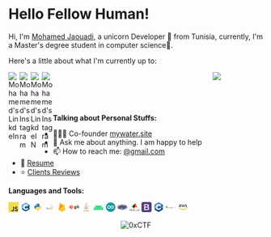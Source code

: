 # Hello Fellow Human!

Hi, I'm [Mohamed Jaouadi](https://www.0xmohamed.tn), a unicorn Developer 🚀 from Tunisia, currently, I'm a Master's degree student in computer science🎒.

Here's a little about what I'm currently up to:

<a href="https://www.linkedin.com/in/mohamed-jaouadi">
  <img align="left" alt="Mohamed's LinkdeIn" width="22px" src="https://cdn.jsdelivr.net/npm/simple-icons@v3/icons/linkedin.svg" />
</a>
<a href="https://www.freelancer.com/u/Mjawadi">
  <img align="left" alt="Mohamed's Instagram" width="22px" src="https://cdn.jsdelivr.net/npm/simple-icons@v3/icons/freelancer.svg" />
</a>
<a href="https://facebook.com/0xmohamed">
  <img align="left" alt="Mohamed's LinkdeIN" width="22px" src="https://cdn.jsdelivr.net/npm/simple-icons@v3/icons/facebook.svg" />
</a>
<a href="https://www.instagram.com/mohagraphie/">
  <img align="left" alt="Mohamed's Instagram" width="22px" src="https://cdn.jsdelivr.net/npm/simple-icons@v3/icons/instagram.svg" />
</a>

<img align="right" width="100" src="https://visitor-badge.glitch.me/badge?page_id=0xctf"></img>


<br />
<br />
<br />
<br />


  
**Talking about Personal Stuffs:**

- 👨🏽‍💻 Co-founder [mywater.site](https://mywater.site)
- 💬 Ask me about anything. I am happy to help
- 📫 How to reach me: [@gmail.com](mailto:0xmohamedev@gmail.com)
- 📝 [Resume](https://docs.google.com/document/d/1porbd8vOVnDs461lNTUTo3Xnb8_Td5Gt/edit?usp=sharing&ouid=110448290435593929173&rtpof=true&sd=true)
- ⭐ [Clients Reviews](https://drive.google.com/file/d/1-lyjG0tM61zj_TSw1zXHFoSN0Nk5LIdZ/view?usp=sharing)

**Languages and Tools:**  

<code><img height="20" src="https://raw.githubusercontent.com/github/explore/80688e429a7d4ef2fca1e82350fe8e3517d3494d/topics/javascript/javascript.png"></code>
<code><img height="20" src="https://raw.githubusercontent.com/github/explore/80688e429a7d4ef2fca1e82350fe8e3517d3494d/topics/c/c.png"></code>
<code><img height="20" src="https://raw.githubusercontent.com/github/explore/80688e429a7d4ef2fca1e82350fe8e3517d3494d/topics/python/python.png"></code>
<code><img height="20" src="https://raw.githubusercontent.com/github/explore/80688e429a7d4ef2fca1e82350fe8e3517d3494d/topics/mysql/mysql.png"></code>
<code><img height="20" src="https://raw.githubusercontent.com/github/explore/80688e429a7d4ef2fca1e82350fe8e3517d3494d/topics/firebase/firebase.png"></code>
<code><img height="20" src="https://raw.githubusercontent.com/github/explore/80688e429a7d4ef2fca1e82350fe8e3517d3494d/topics/git/git.png"></code>
<code><img height="20" src="https://raw.githubusercontent.com/github/explore/80688e429a7d4ef2fca1e82350fe8e3517d3494d/topics/java/java.png"></code>
<code><img height="20" src="https://raw.githubusercontent.com/github/explore/80688e429a7d4ef2fca1e82350fe8e3517d3494d/topics/android/android.png"></code>
<code><img height="20" src="https://raw.githubusercontent.com/github/explore/80688e429a7d4ef2fca1e82350fe8e3517d3494d/topics/arduino/arduino.png"></code>
<code><img height="20" src="https://raw.githubusercontent.com/github/explore/80688e429a7d4ef2fca1e82350fe8e3517d3494d/topics/php/php.png"></code>
<code><img height="20" src="https://raw.githubusercontent.com/github/explore/80688e429a7d4ef2fca1e82350fe8e3517d3494d/topics/matlab/matlab.png"></code>
<code><img height="20" src="https://raw.githubusercontent.com/github/explore/80688e429a7d4ef2fca1e82350fe8e3517d3494d/topics/bootstrap/bootstrap.png"></code>
<code><img height="20" src="https://raw.githubusercontent.com/github/explore/80688e429a7d4ef2fca1e82350fe8e3517d3494d/topics/cpp/cpp.png"></code>
<code><img height="20" src="https://raw.githubusercontent.com/github/explore/80688e429a7d4ef2fca1e82350fe8e3517d3494d/topics/mongodb/mongodb.png"></code>
<code><img height="20" src="https://raw.githubusercontent.com/github/explore/80688e429a7d4ef2fca1e82350fe8e3517d3494d/topics/aws/aws.png"></code>





<p align="center"> <img src="https://github-readme-stats.vercel.app/api?username=0xCTF&show_icons=true&theme=gotham" alt="0xCTF" />


